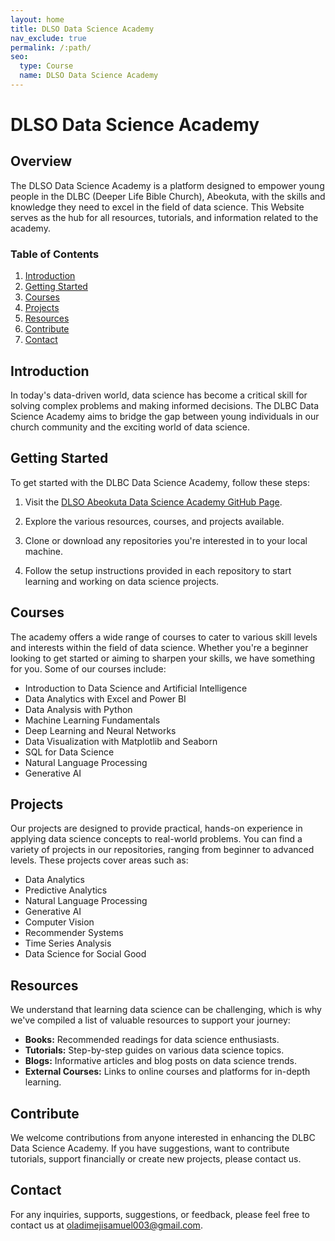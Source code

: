 ```yaml
---
layout: home
title: DLSO Data Science Academy
nav_exclude: true
permalink: /:path/
seo:
  type: Course
  name: DLSO Data Science Academy
---
```


# DLSO Data Science Academy

## Overview

The DLSO Data Science Academy is a platform designed to empower young people in the DLBC (Deeper Life Bible Church), Abeokuta, with the skills and knowledge they need to excel in the field of data science. This Website serves as the hub for all resources, tutorials, and information related to the academy.

### Table of Contents

1. [Introduction](#introduction)
2. [Getting Started](#getting-started)
3. [Courses](#courses)
4. [Projects](#projects)
5. [Resources](#resources)
6. [Contribute](#contribute)
7. [Contact](#contact)

## Introduction

In today's data-driven world, data science has become a critical skill for solving complex problems and making informed decisions. The DLBC Data Science Academy aims to bridge the gap between young individuals in our church community and the exciting world of data science.

## Getting Started

To get started with the DLBC Data Science Academy, follow these steps:

1. Visit the [DLSO Abeokuta Data Science Academy GitHub Page](https://github.com/dlbc-ds-academy/).

2. Explore the various resources, courses, and projects available.

3. Clone or download any repositories you're interested in to your local machine.

4. Follow the setup instructions provided in each repository to start learning and working on data science projects.

## Courses

The academy offers a wide range of courses to cater to various skill levels and interests within the field of data science. Whether you're a beginner looking to get started or aiming to sharpen your skills, we have something for you. Some of our courses include:

- Introduction to Data Science and Artificial Intelligence
- Data Analytics with Excel and Power BI
- Data Analysis with Python
- Machine Learning Fundamentals
- Deep Learning and Neural Networks
- Data Visualization with Matplotlib and Seaborn
- SQL for Data Science
- Natural Language Processing
- Generative AI

## Projects

Our projects are designed to provide practical, hands-on experience in applying data science concepts to real-world problems. You can find a variety of projects in our repositories, ranging from beginner to advanced levels. These projects cover areas such as:

- Data Analytics
- Predictive Analytics
- Natural Language Processing
- Generative AI
- Computer Vision
- Recommender Systems
- Time Series Analysis
- Data Science for Social Good


## Resources

We understand that learning data science can be challenging, which is why we've compiled a list of valuable resources to support your journey:

- **Books:** Recommended readings for data science enthusiasts.
- **Tutorials:** Step-by-step guides on various data science topics.
- **Blogs:** Informative articles and blog posts on data science trends.
- **External Courses:** Links to online courses and platforms for in-depth learning.

## Contribute

We welcome contributions from anyone interested in enhancing the DLBC Data Science Academy. If you have suggestions, want to contribute tutorials, support financially or create new projects, please contact us.

## Contact

For any inquiries, supports, suggestions, or feedback, please feel free to contact us at [oladimejisamuel003@gmail.com](mailto:oladimejisamuel003@gmail.com).


